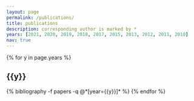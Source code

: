 ```yaml
---
layout: page
permalink: /publications/
title: publications
description: corresponding author is marked by *
years: [2021, 2020, 2019, 2018, 2017, 2015, 2013, 2012, 2011, 2010]
nav: true
---
```


<div class="publications">

{% for y in page.years %}
  <h2 class="year">{{y}}</h2>
  {% bibliography -f papers -q @*[year={{y}}]* %}
{% endfor %}

</div>
